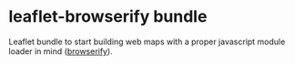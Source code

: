 # leaflet-browserify bundle
Leaflet bundle to start building web maps with a proper javascript module loader in mind ([browserify](http://browserify.org/)).
